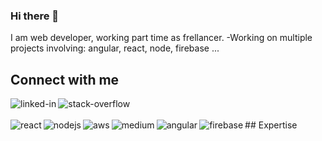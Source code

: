 ### Hi there 👋
I am web developer, working part time as frellancer.
  -Working on multiple projects involving: angular, react, node, firebase ...
  
  
## Connect with me
[<img align="left" alt="linked-in" src="https://img.shields.io/badge/linkedin-%230077B5.svg?&style=for-the-badge&logo=linkedin&logoColor=white" />](https://www.linkedin.com/in/petar-kojchevski-5804a19a/)
[<img align="left" alt="stack-overflow" src="https://img.shields.io/badge/stack%20overflow-FE7A16?logo=stack-overflow&logoColor=white&style=for-the-badge" />](https://stackoverflow.com/users/16486700/petar-kojchevski)

<br>
<br>
## Expertise

<img align="left" alt="react" src="https://img.shields.io/badge/react%20-%2320232a.svg?&style=for-the-badge&logo=react&logoColor=%2361DAFB" />
<img align="left" alt="nodejs" src="https://img.shields.io/badge/node.js%20-%2343853D.svg?&style=for-the-badge&logo=node.js&logoColor=white" />
<img align="left" alt="aws" src="https://img.shields.io/badge/Amazon%20AWS-%23232F3E?logo=amazon-aws&logoColor=white&style=for-the-badge" />
<img align="left" alt="medium" src="https://img.shields.io/badge/postgres-%23316192.svg?&style=for-the-badge&logo=postgresql&logoColor=white" />
<img align="left" alt="angular" src="https://upload.wikimedia.org/wikipedia/commons/thumb/c/cf/Angular_full_color_logo.svg/1024px-Angular_full_color_logo.svg.png" />
<img align="left" alt="firebase" src="https://user-images.githubusercontent.com/16049146/126313131-bafa87b1-32b1-4202-82cc-065368345c1e.png")

<br>
<br>
